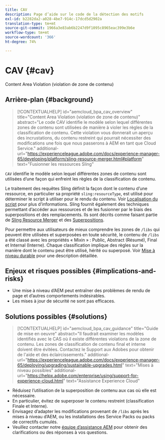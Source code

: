 ```yaml
---
title: CAV
description: Page d’aide sur le code de la détection des motifs
exl-id: b2282da2-a028-4be7-914c-17dcd5d2902a
translation-type: tm+mt
source-git-commit: 1966a3e83ab6b2247d9f1095c8965eac399e3b6e
workflow-type: tm+mt
source-wordcount: '366'
ht-degree: 74%

---
```


# CAV {#cav}

Content Area Violation (violation de zone de contenu)

## Arrière-plan {#background}

>[!CONTEXTUALHELP]
>id="aemcloud_bpa_cav_overview"
>title="Content Area Violation (violation de zone de contenu)"
>abstract="Le code CAV identifie le modèle selon lequel différentes zones de contenu sont utilisées de manière à violer les règles de la classification de contenu. Cette violation vous donnerait un aperçu des incrustations, du contenu restreint qui pourrait nécessiter des modifications une fois que nous passerons à AEM en tant que Cloud Service."
>additional-url="https://experienceleague.adobe.com/docs/experience-manager-65/developing/platform/sling-resource-merger.html#platform" text="Fusionner les ressources Sling"

`CAV` identifie le modèle selon lequel différentes zones de contenu sont utilisées d’une façon qui enfreint les règles de la classification de contenu.

Le traitement des requêtes Sling définit la façon dont le contenu d’une ressource, en particulier sa propriété `sling:resourceType`, est utilisé pour déterminer le script à utiliser pour le rendu du contenu. Voir [Localisation du script](https://experienceleague.adobe.com/docs/experience-manager-65/developing/introduction/the-basics.html?lang=fr#locating-the-script) pour plus d’informations. Sling fournit également des techniques permettant d’accéder aux ressources et de les fusionner par le biais des superpositions et des remplacements. Ils sont décrits comme faisant partie de [Sling Resource Merger](https://experienceleague.adobe.com/docs/experience-manager-65/developing/platform/sling-resource-merger.html?lang=fr) et des [Superpositions](https://experienceleague.adobe.com/docs/experience-manager-65/developing/platform/overlays.html?lang=fr).

Pour permettre aux utilisateurs de mieux comprendre les zones de `/libs` qui peuvent être utilisées et superposées en toute sécurité, le contenu de `/libs` a été classé avec les propriétés « Mixin » : Public, Abstract (Résumé), Final et Internal (Interne). Chaque classification implique des règles sur la manière dont le contenu peut être utilisé, hérité ou superposé. Voir [Mise à niveau durable](https://experienceleague.adobe.com/docs/experience-manager-65/deploying/upgrading/sustainable-upgrades.html?lang=fr) pour une description détaillée.

## Enjeux et risques possibles {#implications-and-risks}

* Une mise à niveau d’AEM peut entraîner des problèmes de rendu de page et d’autres comportements indésirables.
* Les mises à jour de sécurité ne sont pas efficaces.

## Solutions possibles {#solutions}

>[!CONTEXTUALHELP]
>id="aemcloud_bpa_cav_guidance"
>title="Guide de mise en oeuvre"
>abstract="Il faudrait examiner les modèles identifiés avec le CAS où il existe différentes violations de la zone de contenu. Les zones de classification de contenu final et interne doivent être évitées. Contactez le Support aux Adobes pour obtenir de l&#39;aide et des éclaircissements."
>additional-url="https://experienceleague.adobe.com/docs/experience-manager-65/deploying/upgrading/sustainable-upgrades.html" text="Mises à niveau possibles"
>additional-url="https://helpx.adobe.com/enterprise/using/support-for-experience-cloud.html" text="Assistance Experience Cloud"

* Réduisez l’utilisation de la superposition de contenu aux cas où elle est nécessaire.
* En particulier, évitez de superposer le contenu restreint (classification Finale et Interne).
* Envisagez d’adapter les modifications provenant de `/libs` après les mises à niveau d’AEM, ou les installations des Service Packs ou packs de correctifs cumulés.
* Veuillez contacter notre [équipe d’assistance AEM](https://helpx.adobe.com/fr/enterprise/using/support-for-experience-cloud.html) pour obtenir des clarifications ou des réponses à vos questions.
